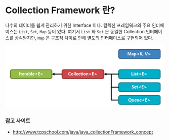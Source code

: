 # Collection Framework 란?

다수의 데이터를 쉽게 관리하기 위한 Interface 이다. 컬렉션 프레임워크의 주요 인터페이스는 `List`, `Set`, `Map` 등이 있다. 여기서 `List` 와 `Set` 은 동일한 Collection 인터페이스를 상속받지만, `Map` 은 구조적 차이로 인해 별도의 인터페이스로 구현되어 있다.

![img.png](image/3_Collection_interface_구조.png)

### 참고 사이트
- http://www.tcpschool.com/java/java_collectionFramework_concept
